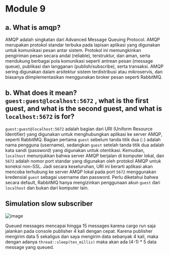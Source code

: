 # Module 9 

## a. What is amqp?
AMQP adalah singkatan dari Advanced Message Queuing Protocol. AMQP merupakan protokol standar terbuka pada lapisan aplikasi yang digunakan untuk komunikasi pesan antar sistem. Protokol ini memungkinkan pengiriman pesan secara andal (reliable), terstruktur, dan aman, serta mendukung berbagai pola komunikasi seperti antrean pesan (message queue), publikasi dan langganan (publish/subscribe), serta transaksi. AMQP sering digunakan dalam arsitektur sistem terdistribusi atau mikroservis, dan biasanya diimplementasikan menggunakan broker pesan seperti RabbitMQ.

## b. What does it mean? `guest:guest@localhost:5672` , what is the first guest, and what is the second guest, and what is `localhost:5672` is for?
`guest:guest@localhost:5672` adalah bagian dari URI (Uniform Resource Identifier) yang digunakan untuk menghubungkan aplikasi ke server AMQP, seperti RabbitMQ. Bagian pertama `guest` sebelum tanda titik dua (`:`) adalah nama pengguna (username), sedangkan `guest` setelah tanda titik dua adalah kata sandi (password) yang digunakan untuk otentikasi. Kemudian, `localhost` menunjukkan bahwa server AMQP berjalan di komputer lokal, dan `5672` adalah nomor port standar yang digunakan oleh protokol AMQP untuk koneksi non-SSL. Jadi secara keseluruhan, URI ini berarti aplikasi akan mencoba terhubung ke server AMQP lokal pada port `5672` menggunakan kredensial `guest` sebagai username dan password. Perlu diketahui bahwa secara default, RabbitMQ hanya mengizinkan penggunaan akun `guest` dari `localhost` dan bukan dari komputer lain.

## Simulation slow subscriber

![image](https://github.com/user-attachments/assets/2f9f37c8-e2e3-40d7-99da-a5a9b939dc08)

Queued messages mencapai hingga 15 messages karena cargo run saja jalankan pada console publisher 4 kali dengan cepat. Karena publisher mengirim data 5 sekaligus dan saya mengirim data sebanyak 4 kali, maka dengan adanya `thread::sleep(ten_millis)` maka akan ada (4-1) * 5 data message yang queued.
